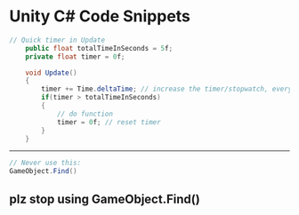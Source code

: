# Unity C# Code Snippets

``` csharp
// Quick timer in Update
    public float totalTimeInSeconds = 5f;
    private float timer = 0f;

    void Update()
    {
        timer += Time.deltaTime; // increase the timer/stopwatch, every second is 1f
        if(timer > totalTimeInSeconds)
        {
            // do function
            timer = 0f; // reset timer
        }
    }
```
--- 

``` csharp
// Never use this:
GameObject.Find()
```

## plz stop using GameObject.Find()

